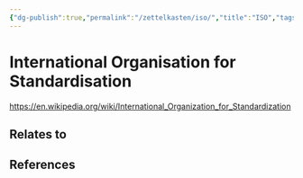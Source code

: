 ```yaml
---
{"dg-publish":true,"permalink":"/zettelkasten/iso/","title":"ISO","tags":["status/todo"],"noteIcon":"","created":"2023-10-10T17:17:37.316+01:00"}
---
```



# International Organisation for Standardisation 

https://en.wikipedia.org/wiki/International_Organization_for_Standardization


## Relates to
## References
